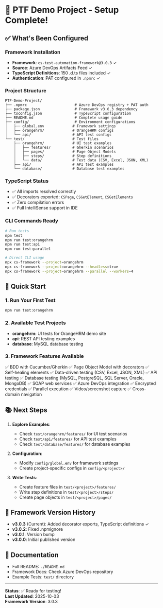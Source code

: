 # 🎉 PTF Demo Project - Setup Complete!

## ✅ What's Been Configured

### Framework Installation
- **Framework**: `cs-test-automation-framework@3.0.3` ✓
- **Source**: Azure DevOps Artifacts Feed ✓
- **TypeScript Definitions**: 150 .d.ts files included ✓
- **Authentication**: PAT configured in `.npmrc` ✓

### Project Structure
```
PTF-Demo-Project/
├── .npmrc                      # Azure DevOps registry + PAT auth
├── package.json                # Framework v3.0.3 dependency
├── tsconfig.json               # TypeScript configuration
├── README.md                   # Complete usage guide
├── config/                     # Environment configurations
│   ├── global.env             # Framework settings
│   ├── orangehrm/             # OrangeHRM configs
│   └── api/                   # API test configs
└── test/                      # Test files
    ├── orangehrm/             # UI test examples
    │   ├── features/          # Gherkin scenarios
    │   ├── pages/             # Page Object Models
    │   ├── steps/             # Step definitions
    │   └── data/              # Test data (CSV, Excel, JSON, XML)
    ├── api/                   # API test examples
    └── database/              # Database test examples
```

### TypeScript Status
- ✅ All imports resolved correctly
- ✅ Decorators exported: `CSPage`, `CSGetElement`, `CSGetElements`
- ✅ Zero compilation errors
- ✅ Full IntelliSense support in IDE

### CLI Commands Ready
```bash
# Run tests
npm test
npm run test:orangehrm
npm run test:api
npm run test:parallel

# Direct CLI usage
npx cs-framework --project=orangehrm
npx cs-framework --project=orangehrm --headless=true
npx cs-framework --project=orangehrm --parallel --workers=4
```

## 🚀 Quick Start

### 1. Run Your First Test
```bash
npm run test:orangehrm
```

### 2. Available Test Projects
- **orangehrm**: UI tests for OrangeHRM demo site
- **api**: REST API testing examples
- **database**: MySQL database testing

### 3. Framework Features Available
✅ BDD with Cucumber/Gherkin
✅ Page Object Model with decorators
✅ Self-healing elements
✅ Data-driven testing (CSV, Excel, JSON, XML)
✅ API testing
✅ Database testing (MySQL, PostgreSQL, SQL Server, Oracle, MongoDB)
✅ SOAP web services
✅ Azure DevOps integration
✅ Encrypted credentials
✅ Parallel execution
✅ Video/screenshot capture
✅ Cross-domain navigation

## 📚 Next Steps

1. **Explore Examples**:
   - Check `test/orangehrm/features/` for UI test scenarios
   - Check `test/api/features/` for API test examples
   - Check `test/database/features/` for database examples

2. **Configuration**:
   - Modify `config/global.env` for framework settings
   - Create project-specific configs in `config/<project>/`

3. **Write Tests**:
   - Create feature files in `test/<project>/features/`
   - Write step definitions in `test/<project>/steps/`
   - Create page objects in `test/<project>/pages/`

## 🔧 Framework Version History

- **v3.0.3** (Current): Added decorator exports, TypeScript definitions ✓
- **v3.0.2**: Fixed .npmignore
- **v3.0.1**: Version bump
- **v3.0.0**: Initial published version

## 📖 Documentation

- Full README: `./README.md`
- Framework Docs: Check Azure DevOps repository
- Example Tests: `test/` directory

---

**Status**: ✅ Ready for testing!  
**Last Updated**: 2025-10-03  
**Framework Version**: 3.0.3
